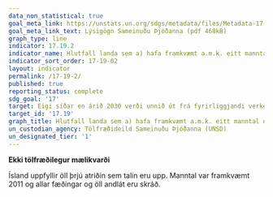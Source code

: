 ```yaml
---
data_non_statistical: true
goal_meta_link: https://unstats.un.org/sdgs/metadata/files/Metadata-17-19-02a.pdf
goal_meta_link_text: Lýsigögn Sameinuðu Þjóðanna (pdf 468kB)
graph_type: line
indicator: 17.19.2
indicator_name: Hlutfall landa sem a) hafa framkvæmt a.m.k. eitt manntal og húsnæðistal á síðustu 10 árum og b) hafa náð 100% skráningu fæðinga og 80% skráningu dauðsfalla.
indicator_sort_order: 17-19-02
layout: indicator
permalink: /17-19-2/
published: true
reporting_status: complete
sdg_goal: '17'
target: Eigi síðar en árið 2030 verði unnið út frá fyrirliggjandi verkefnum og mælikvarði þróaður í þágu sjálfbærrar þróunar, þ.e. til viðbótar við mælikvarða um verga landsframleiðslu, og stutt verði við uppbyggingu á sviði tölfræði í þróunarlöndunum.
target_id: '17.19'
graph_title: Hlutfall landa sem a) hafa framkvæmt a.m.k. eitt manntal og húsnæðistal á síðustu 10 árum og b) hafa náð 100% skráningu fæðinga og 80% skráningu dauðsfalla.
un_custodian_agency: Tölfræðideild Sameinuðu Þjóðanna (UNSD)
un_designated_tier: '1'
---
```


**Ekki tölfræðilegur mælikvarði**

Ísland uppfyllir öll þrjú atriðin sem talin eru upp. Manntal var framkvæmt 2011 og allar fæðingar og öll andlát eru skráð.
